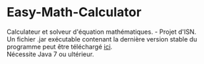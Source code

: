 # Easy-Math-Calculator
Calculateur et solveur d'équation mathématiques. - Projet d'ISN.  
Un fichier .jar exécutable contenant la dernière version stable du programme peut être téléchargé [ici](https://github.com/TheElectronWill/Easy-Math-Calculator/releases/download/v1.0/Easy_Math_Calculator.jar).  
Nécessite Java 7 ou ultérieur.
